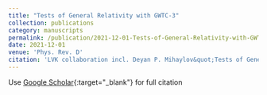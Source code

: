 ```yaml
---
title: "Tests of General Relativity with GWTC-3"
collection: publications
category: manuscripts
permalink: /publication/2021-12-01-Tests-of-General-Relativity-with-GWTC-3
date: 2021-12-01
venue: 'Phys. Rev. D'
citation: 'LVK collaboration incl. Deyan P. Mihaylov&quot;Tests of General Relativity with GWTC-3.&quot; Phys. Rev. D, 2021.'
---
```

Use [Google Scholar](https://scholar.google.com/scholar?q=Tests+of+General+Relativity+with+GWTC+3){:target="_blank"} for full citation